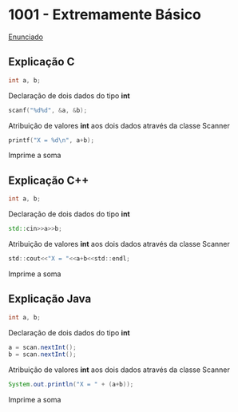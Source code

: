 # 1001 - Extremamente Básico
[Enunciado](https://www.beecrowd.com.br/repository/UOJ_1001.html)
## Explicação C
```c
int a, b;
```
Declaração de dois dados do tipo **int**
```c
scanf("%d%d", &a, &b);
```
Atribuição de valores **int** aos dois dados através da classe Scanner
```c
printf("X = %d\n", a+b);
```
Imprime a soma

## Explicação C++
```cpp
int a, b;
```
Declaração de dois dados do tipo **int**
```cpp
std::cin>>a>>b;
```
Atribuição de valores **int** aos dois dados através da classe Scanner
```c
std::cout<<"X = "<<a+b<<std::endl;
```
Imprime a soma

## Explicação Java
```java
int a, b;
```
Declaração de dois dados do tipo **int**
```java
a = scan.nextInt();
b = scan.nextInt();
```
Atribuição de valores **int** aos dois dados através da classe Scanner
```java
System.out.println("X = " + (a+b));
```
Imprime a soma
